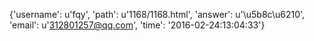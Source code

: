 {'username': u'fqy', 'path': u'1168/1168.html', 'answer': u'\u5b8c\u6210', 'email': u'312801257@qq.com', 'time': '2016-02-24:13:04:33'}